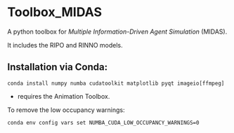 # Toolbox_MIDAS
A python toolbox for *Multiple Information-Driven Agent Simulation* (MIDAS).

It includes the RIPO and RINNO models.

## Installation via Conda:

```
conda install numpy numba cudatoolkit matplotlib pyqt imageio[ffmpeg] 
```

+ requires the Animation Toolbox.

To remove the low occupancy warnings:

```
conda env config vars set NUMBA_CUDA_LOW_OCCUPANCY_WARNINGS=0
```